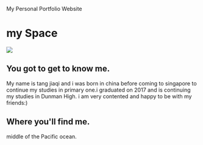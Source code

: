 My Personal Portfolio Website
<!DOCTYPE html>
<html>
<link rel="stylesheet" type="text/css" href="style.css">
<body>
  <h1> my Space </h1>
  <img src="https://encrypted-tbn0.gstatic.com/images?q=tbn:ANd9GcScDhFmYyjZkuG2yIp56hBTV-WoIg7BplA3jxgqf7KJ7nfHJwGnkg"/>
  <h2> You got to get to know me. </h2>
  <p> My name is tang jiaqi and i was born in china
  before coming to singapore to continue my studies in primary one.i graduated on 2017 and is continuing my studies in Dunman High. i am very contented and happy to be with my friends:)</p>

  <h2> Where  you'll find me. </h2>
  <p>middle of the Pacific ocean.</p>
      
</body>
</html>

